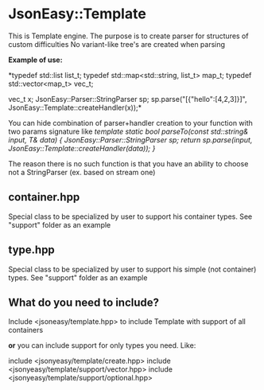 JsonEasy::Template
===========

This is Template engine. The purpose is to create parser for structures of custom difficulties
No variant-like tree's are created when parsing

**Example of use:**

*typedef std::list<int> list_t;
typedef std::map<std::string, list_t> map_t;
typedef std::vector<map_t> vec_t;

vec_t x;
JsonEasy::Parser::StringParser sp;
sp.parse("[{\"hello\":[4,2,3]}]", JsonEasy::Template::createHandler(x));*


You can hide combination of parser+handler creation to your function with two params signature like
*template<typename T>
static bool parseTo(const std::string& input, T& data) {
	JsonEasy::Parser::StringParser sp;
	return sp.parse(input, JsonEasy::Template::createHandler(data));
}*

The reason there is no such function is that you have an ability to choose not a StringParser (ex. based on stream one)


container.hpp
--------------
Special class to be specialized by user to support his container types. See "support" folder as an example

type.hpp
--------------
Special class to be specialized by user to support his simple (not container) types. See "support" folder as an example


What do you need to include?
--------------
Include <jsoneasy/template.hpp> to include Template with support of all containers

**or** you can include support for only types you need. Like:

include <jsonyeasy/template/create.hpp>
include <jsonyeasy/template/support/vector.hpp>
include <jsonyeasy/template/support/optional.hpp>
